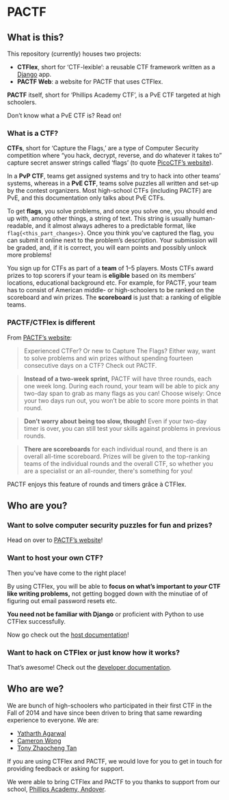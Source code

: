 # PACTF


## What is this?

This repository (currently) houses two projects:
 
- **CTFlex**, short for ‘CTF-lexible’: a reusable CTF framework written as a [Django][django] app.
- **PACTF Web**: a website for PACTF that uses CTFlex.

**PACTF** itself, short for ‘Phillips Academy CTF’, is a PvE CTF targeted at high schoolers.

Don’t know what a PvE CTF is? Read on!


### What is a CTF?

**CTFs**, short for ‘Capture the Flags,’ are a type of Computer Security competition where “you hack, decrypt, reverse, and do whatever it takes to” capture secret answer strings called ‘flags’ (to quote [PicoCTF’s website][picoctf]).

In a **PvP CTF**, teams get assigned systems and try to hack into other teams’ systems, whereas in a **PvE CTF**, teams solve puzzles all written and set-up by the contest organizers. Most high-school CTFs (including PACTF) are PvE, and this documentation only talks about PvE CTFs.

To get **flags**, you solve problems, and once you solve one, you should end up with, among other things, a string of text. This string is usually human-readable, and it almost always adheres to a predictable format, like `flag{<this_part_changes>}`. Once you think you’ve captured the flag, you can submit it online next to the problem’s description. Your submission will be graded, and, if it is correct, you will earn points and possibly unlock more problems!

You sign up for CTFs as part of a **team** of 1–5 players. Mosts CTFs award prizes to top scorers if your team is **eligible** based on its members’ locations, educational background etc. For example, for PACTF, your team has to consist of American middle- or high-schoolers to be ranked on the scoreboard and win prizes. The **scoreboard** is just that: a ranking of eligible teams.


### PACTF/CTFlex is different

From [PACTF’s website][pactf]:

> Experienced CTFer? Or new to Capture The Flags? Either way, want to solve problems and win prizes without spending fourteen consecutive days on a CTF? Check out PACTF.

> **Instead of a two-week sprint,** PACTF will have three rounds, each one week long. During each round, your team will be able to pick any two-day span to grab as many flags as you can! Choose wisely: Once your two days run out, you won’t be able to score more points in that round.

> **Don’t worry about being too slow, though!** Even if your two-day timer is over, you can still test your skills against problems in previous rounds.

> **There are scoreboards** for each individual round, and there is an overall all-time scoreboard. Prizes will be given to the top-ranking teams of the individual rounds and the overall CTF, so whether you are a specialist or an all-rounder, there's something for you!

PACTF enjoys this feature of rounds and timers grâce à CTFlex.


## Who are you?

### Want to solve computer security puzzles for fun and prizes?

Head on over to [PACTF’s website][pactf]!


### Want to host your own CTF?

Then you’ve have come to the right place!

By using CTFlex, you will be able to **focus on what’s important to _your_ CTF like writing problems,** not getting bogged down with the minutiae of of figuring out email password resets etc.

**You need not be familiar with Django** or proficient with Python to use CTFlex successfully.

Now go check out the [host documentation](docs/host.md)!


### Want to hack on CTFlex or just know how it works?
 
That’s awesome! Check out the [developer documentation](docs/dev.md).


## Who are we?

We are bunch of high-schoolers who participated in their first CTF in the Fall of 2014 and have since been driven to bring that same rewarding experience to everyone. We are:

- [Yatharth Agarwal](mailto:yagarwal@andover.edu)
- [Cameron Wong](mailto:cwong@andover.edu)
- [Tony Zhaocheng Tan](https://tonytan.io/about/)

If you are using CTFlex and PACTF, we would love for you to get in touch for providing feedback or asking for support.

We were able to bring CTFlex and PACTF to you thanks to support from our school, [Phillips Academy, Andover][andover].


  [django]: https://djangoproject.org
  [picoctf]: https://picoctf.com
  [pactf]: https://pactf.com
  [andover]: https://www.andover.edu
 
